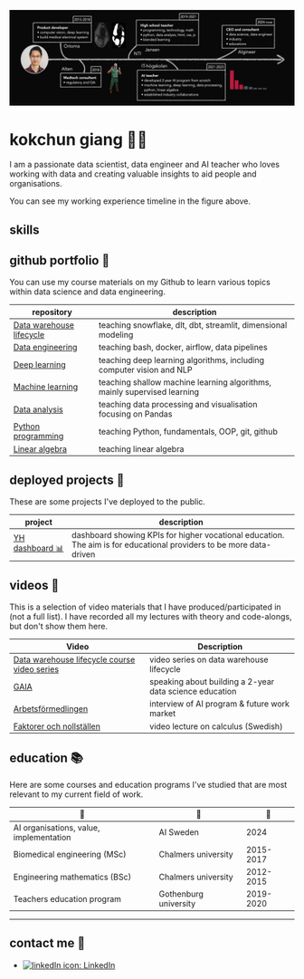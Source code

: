 ![CV timeline from 2012 to now. It started out with my studies at Chalmers followed by my biomedical engineering experiences in industry. Then my path led to teaching at gymnasium and currently at IT-högskolan.](assets/timeline_2024_v2.png)

# kokchun giang :man_teacher:

I am a passionate data scientist, data engineer and AI teacher who loves working with data and creating valuable insights to aid people and organisations.

You can see my working experience timeline in the figure above.

<!-- ## AI teacher

As a  to inspire students in pursuing the beauty of programming and mathematics. To do this successfully, I am always sharpening my technological and pedagogical skillsets. My pedagogical strategy is based on a combination of **structure** from special pedagogy and clear **visualization** from engineering. The main idea behind this, is that clear structure and visualization are a neccessity for some, but beneficial for all.

My lectures during programming courses mostly consist of code-alongs where I do live coding in class and the students follow along either physically in class or virtually via Discord, where I stream the lecture. There are also students following along through watching my recorded videos. For teaching theoretical concepts in machine learning, deep learning and math courses such as linear algebra I use a digital pen with a whiteboard software that is also streamed in Discord and recorded.

I also work with portfolio inspired pedagogics, where the students continuosly work with improving their portfolio throughout our courses. For the portfolio we start working with Git and GitHub in all courses, committing and pushing their work to their repositories. By doing this, they have a well-documented record of what they have done and learned in my courses. This is valuable both for the individual as they can follow their own learning progress, as well as for potential employers to concretely see what they have learned.
 -->

## skills

## github portfolio :briefcase:

You can use my course materials on my Github to learn various topics within data science and data engineering.

| repository                      | description                                                              |
| ------------------------------- | ------------------------------------------------------------------------ |
| [Data warehouse lifecycle][dwh] | teaching snowflake, dlt, dbt, streamlit, dimensional modeling            |
| [Data engineering][data_eng]    | teaching bash, docker, airflow, data pipelines                           |
| [Deep learning][dl]             | teaching deep learning algorithms, including computer vision and NLP     |
| [Machine learning][ml]          | teaching shallow machine learning algorithms, mainly supervised learning |
| [Data analysis][data_analysis]  | teaching data processing and visualisation focusing on Pandas            |
| [Python programming][pytprog]   | teaching Python, fundamentals, OOP, git, github                          |
| [Linear algebra][lin_alg]       | teaching linear algebra                                                  |

[dwh]: https://github.com/AIgineerAB/data_warehouse_course
[data_eng]: https://github.com/kokchun/Data-engineering-AI22
[dl]: https://github.com/kokchun/Deep-learning-AI21
[ml]: https://github.com/kokchun/Machine-learning-AI22
[pytprog]: https://github.com/kokchun/Python-course-AI22
[data_analysis]: https://github.com/kokchun/Databehandling-AI22
[prog1]: https://github.com/NTI-Kronhus/TE19CD-PRRPRR01
[lin_alg]: https://github.com/kokchun/Linjar-algebra-21

## deployed projects :open_file_folder:

These are some projects I've deployed to the public.

| project                             | description                                                                                                         |
| ----------------------------------- | ------------------------------------------------------------------------------------------------------------------- |
| [YH dashboard :bar_chart:][yh_stat] | dashboard showing KPIs for higher vocational education. The aim is for educational providers to be more data-driven |

[yh_stat]: https://yh-dashboard-2022-ec090093dc66.herokuapp.com/

## videos :movie_camera:

This is a selection of video materials that I have produced/participated in (not a full list). I have recorded all my lectures with theory and code-alongs, but don't show them here.

| Video                                                   | Description                                             |
| ------------------------------------------------------- | ------------------------------------------------------- |
| [Data warehouse lifecycle course video series ][dwh_yt] | video series on data warehouse lifecycle                |
| [GAIA][gaia]                                            | speaking about building a 2-year data science education |
| [Arbetsförmedlingen][arb_formedling]                    | interview of AI program & future work market            |
| [Faktorer och nollställen][ma3c_fakt]                   | video lecture on calculus (Swedish)                     |

[dwh_yt]: https://www.youtube.com/watch?v=x9AyMOVAtV4&list=PLpHkXU1Ab_H_QR1Erq2VDUj16cVAEe9dq
[gaia]: https://www.youtube.com/watch?v=Gs3C_60NGQ8
[arb_formedling]: https://arbetsformedlingen.se/play/webb-tv-och-press/webb-tv/tema-framtidens-arbetsmarknad---redan-verklighet
[kanban_react]: https://drive.google.com/file/d/1-45bAeX-TuQXE0SVtcIDO_85qHSqGEmW/view?usp=sharing
[ma3c_fakt]: https://www.youtube.com/watch?v=wVneS4Akh9I
[cv_prezi]: https://www.youtube.com/watch?v=Xipc6YAtjTc&t=1s
[prezi]: https://prezi.com/

## education :books:

Here are some courses and education programs I've studied that are most relevant to my current field of work.

| :blue_book:                             | :school:              | :calendar: |
| --------------------------------------- | --------------------- | ---------- |
| AI organisations, value, implementation | AI Sweden             | 2024       |
| Biomedical engineering (MSc)            | Chalmers university   | 2015-2017  |
| Engineering mathematics (BSc)           | Chalmers university   | 2012-2015  |
| Teachers education program              | Gothenburg university | 2019-2020  |

---

## contact me :iphone:

- [![linkedIn icon](assets/linkedIn-icon.png): LinkedIn][linkedin]

[linkedin]: https://www.linkedin.com/in/kokchungiang/
